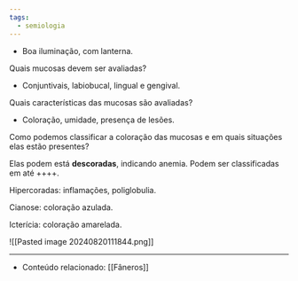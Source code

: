 ```yaml
---
tags:
  - semiologia
---
```

- Boa iluminação, com lanterna. 

Quais mucosas devem ser avaliadas?
* Conjuntivais, labiobucal, lingual e gengival. 

Quais características das mucosas são avaliadas?
* Coloração, umidade, presença de lesões. 

Como podemos classificar a coloração das mucosas e em quais situações elas estão presentes?

Elas podem está **descoradas**, indicando anemia. Podem ser classificadas em até ++++. 

Hipercoradas: inflamações, poliglobulia. 

Cianose: coloração azulada. 

Icterícia: coloração amarelada. 

![[Pasted image 20240820111844.png]]

---
- Conteúdo relacionado: [[Fâneros]]